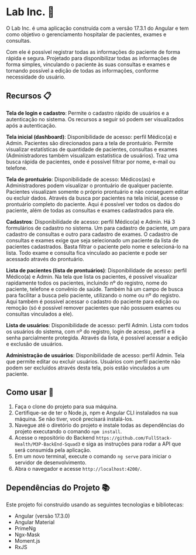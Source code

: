 # Lab Inc. :hospital:

O Lab Inc. é uma aplicação construída com a versão 17.3.1 do Angular e tem como objetivo o gerenciamento hospitalar de pacientes, exames e consultas.

Com ele é possível registrar todas as informações do paciente de forma rápida e segura. 
Projetado para disponibilizar todas as informações de forma simples, vinculando o paciente às suas consultas e exames e tornando possível a edição de todas as informações, conforme necessidade do usuário.

## Recursos :clipboard:

**Tela de login e cadastro**: Permite o cadastro rápido de usuários e a autenticação no sistema. Os recursos a seguir só podem ser visualizados após a autenticação.

**Tela inicial (dashboard)**:
 Disponibilidade de acesso: perfil Médico(a) e Admin. Pacientes são direcionados para a tela de prontuário.
 Permite visualizar estatísticas de quantidade de pacientes, consultas e exames (Administradores também visualizam estatística de usuários). 
 Traz uma busca rápida de pacientes, onde é possível filtrar por nome, e-mail ou telefone.

 **Tela de prontuário**: 
 Disponibilidade de acesso: Médicos(as) e Administradores podem visualizar o prontuário de qualquer paciente. Pacientes visualizam somente o próprio prontuário e não conseguem editar ou excluir dados.
 Através da busca por pacientes na tela inicial, acesse o prontuário completo do paciente. Aqui é possível ver todos os dados do paciente, além de todas as consultas e exames cadastrados para ele.

**Cadastros**: 
Disponibilidade de acesso: perfil Médico(a) e Admin.
Há 3 formulários de cadastro no sistema. Um para cadastro de paciente, um para cadastro de consultas e outro para cadastro de exames. O cadastro de consultas e exames exige que seja selecionado um paciente da lista de pacientes cadastrados. Basta filtrar o paciente pelo nome e selecioná-lo na lista. Todo exame e consulta fica vinculado ao paciente e pode ser acessado através do prontuário.

**Lista de pacientes (lista de prontuários)**: 
Disponibilidade de acesso: perfil Médico(a) e Admin.
Na tela que lista os pacientes, é possível visualizar rapidamente todos os pacientes, incluindo nº do registro, nome do paciente, telefone e convênio de saúde. Também há um campo de busca para facilitar a busca pelo paciente, utilizando o nome ou nº do registro. Aqui também é possível acessar o cadastro do paciente para edição ou remoção (só é possível remover pacientes que não possuem exames ou consultas vinculados a ele). 

**Lista de usuários**:
Disponibilidade de acesso: perfil Admin.
Lista com todos os usuários do sistema, com nº do registro, login de acesso, perfil e a senha parcialmente protegida. Através da lista, é possível acessar a edição e exclusão de usuários.

**Administração de usuários**:
Disponibilidade de acesso: perfil Admin.
Tela que permite editar ou excluir usuários. Usuários com perfil paciente não podem ser excluídos através desta tela, pois estão vinculados a um paciente.


## Como usar :mag_right:

1. Faça o clone do projeto para sua máquina.
2. Certifique-se de ter o Node.js, npm e Angular CLI instalados na sua máquina. Se não tiver, você precisará instalá-los.
3. Navegue até o diretório do projeto e instale todas as dependências do projeto executando o comando `npm install`.
4. Acesse o repositório do Backend `https://github.com/FullStack-Health/M3P-BackEnd-Squad3` e siga as instruções para rodar a API que será consumida pela aplicação. 
5. Em um novo terminal, execute o comando `ng serve` para iniciar o servidor de desenvolvimento.
6. Abra o navegador e acesse `http://localhost:4200/`.

## Dependências do Projeto :books:

Este projeto foi construído usando as seguintes tecnologias e bibliotecas:

- Angular (versão 17.3.0)
- Angular Material
- PrimeNg
- Ngx-Mask
- Moment.js
- RxJS
